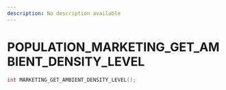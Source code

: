 ```yaml
---
description: No description available 
---
```


# POPULATION\_MARKETING_GET_AMBIENT_DENSITY_LEVEL

```cpp
int MARKETING_GET_AMBIENT_DENSITY_LEVEL();
```